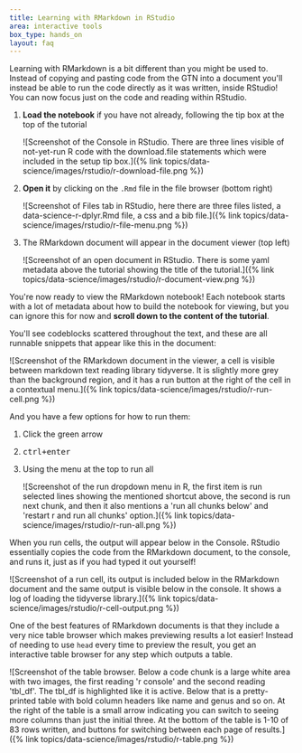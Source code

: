 ```yaml
---
title: Learning with RMarkdown in RStudio
area: interactive tools
box_type: hands_on
layout: faq
---
```


Learning with RMarkdown is a bit different than you might be used to. Instead of copying and pasting code from the GTN into a document you'll instead be able to run the code directly as it was written, inside RStudio! You can now focus just on the code and reading within RStudio.

1. **Load the notebook** if you have not already, following the tip box at the top of the tutorial

   ![Screenshot of the Console in RStudio. There are three lines visible of not-yet-run R code with the download.file statements which were included in the setup tip box.]({% link topics/data-science/images/rstudio/r-download-file.png %})

2. **Open it** by clicking on the `.Rmd` file in the file browser (bottom right)

   ![Screenshot of Files tab in RStudio, here there are three files listed, a data-science-r-dplyr.Rmd file, a css and a bib file.]({% link topics/data-science/images/rstudio/r-file-menu.png %})

3. The RMarkdown document will appear in the document viewer (top left)

   ![Screenshot of an open document in RStudio. There is some yaml metadata above the tutorial showing the title of the tutorial.]({% link topics/data-science/images/rstudio/r-document-view.png %})

You're now ready to view the RMarkdown notebook! Each notebook starts with a lot of metadata about how to build the notebook for viewing, but you can ignore this for now and **scroll down to the content of the tutorial**.

You'll see codeblocks scattered throughout the text, and these are all runnable snippets that appear like this in the document:

![Screenshot of the RMarkdown document in the viewer, a cell is visible between markdown text reading library tidyverse. It is slightly more grey than the background region, and it has a run button at the right of the cell in a contextual menu.]({% link topics/data-science/images/rstudio/r-run-cell.png %})

And you have a few options for how to run them:

1. Click the green arrow
2. <kbd>ctrl+enter</kbd>
3. Using the menu at the top to run all

   ![Screenshot of the run dropdown menu in R, the first item is run selected lines showing the mentioned shortcut above, the second is run next chunk, and then it also mentions a 'run all chunks below' and 'restart r and run all chunks' option.]({% link topics/data-science/images/rstudio/r-run-all.png %})

When you run cells, the output will appear below in the Console. RStudio essentially copies the code from the RMarkdown document, to the console, and runs it, just as if you had typed it out yourself!

![Screenshot of a run cell, its output is included below in the RMarkdown document and the same output is visible below in the console. It shows a log of loading the tidyverse library.]({% link topics/data-science/images/rstudio/r-cell-output.png %})

One of the best features of RMarkdown documents is that they include a very nice table browser which makes previewing results a lot easier! Instead of needing to use `head` every time to preview the result, you get an interactive table browser for any step which outputs a table.

![Screenshot of the table browser. Below a code chunk is a large white area with two images, the first reading 'r console' and the second reading 'tbl_df'. The tbl_df is highlighted like it is active. Below that is a pretty-printed table with bold column headers like name and genus and so on. At the right of the table is a small arrow indicating you can switch to seeing more columns than just the initial three. At the bottom of the table is 1-10 of 83 rows written, and buttons for switching between each page of results.]({% link topics/data-science/images/rstudio/r-table.png %})
